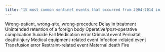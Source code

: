 ```yaml
---
title: "15 most common sentinel events that occurred from 2004-2014 in order of decreasing incidence:"
---
```

Wrong-patient, wrong-site, wrong-procedure
Delay in treatment
Unintended retention of a foreign body
Operative/post-operative complication
Suicide
Fall
Medication error
Criminal event
Perinatal death/injury
Medical equipment-related event
Infection-related event
Transfusion error
Restraint-related event
Maternal death
Fire

